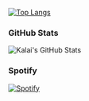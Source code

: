 [![Top Langs](https://github-readme-stats.vercel.app/api/top-langs/?username=Kalai2773)](https://kalai.systems)
### GitHub Stats
<img align="center" alt="Kalai's GitHub Stats" src="https://github-readme-stats.vercel.app/api?username=Kalai2773&show_icons=true&hide_border=false&title_color=ff652f&icon_color=FFE400&bg_color=09131B&text_color=ffffff&border_color=0c1a25" />

### Spotify
[![Spotify](https://novatorem-g2nj.vercel.app/api/spotify?background_color=0d1117&border_color=ffffff)](https://open.spotify.com/user/31lip4ia7uz2c4oybkaokrvkyipq)
